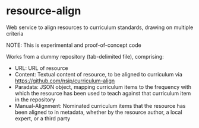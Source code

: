 # resource-align
Web service to align resources to curriculum standards, drawing on multiple criteria

NOTE: This is experimental and proof-of-concept code

Works from a dummy repository (tab-delimited file), comprising:

* URL: URL of resource
* Content: Textual content of resource, to be aligned to curriculum via https://github.com/nsip/curriculum-align
* Paradata: JSON object, mapping curriculum items to the frequency with which the resource has been used to teach against that curriculum item in the repository
* Manual-Alignment: Nominated curriculum items that the resource has been aligned to in metadata, whether by the resource author, a local expert, or a third party

